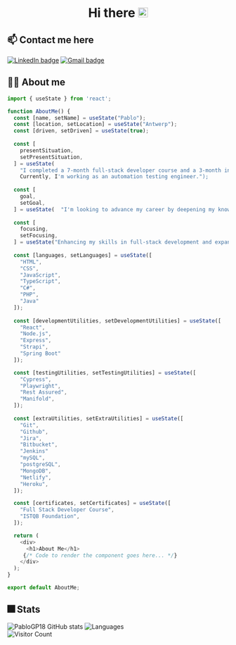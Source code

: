 <h1 align="center">
  Hi there
  <img src="https://raw.githubusercontent.com/MartinHeinz/MartinHeinz/master/wave.gif" alt="waving hand" width="22px">
</h1>

## :mailbox: Contact me here 
[![LinkedIn badge](https://img.shields.io/badge/LinkedIn-0077B5?style=for-the-badge&logo=linkedin&logoColor=white)](https://www.linkedin.com/in/pablo-garcia-plaza/)
[![Gmail badge](https://img.shields.io/badge/Gmail-D14836?style=for-the-badge&logo=gmail&logoColor=white)](mailto:garciaplaza.pablo)

## :man_technologist: About me
```ts
import { useState } from 'react';

function AboutMe() {
  const [name, setName] = useState("Pablo");
  const [location, setLocation] = useState("Antwerp");
  const [driven, setDriven] = useState(true);
  
  const [
    presentSituation,
    setPresentSituation,
  ] = useState(
    "I completed a 7-month full-stack developer course and a 3-month internship.
    Currently, I'm working as an automation testing engineer.");
  
  const [
    goal,
    setGoal,
  ] = useState(  "I'm looking to advance my career by deepening my knowledge in full stack development and automation testing, contributing to impactful projects in a dynamic company.");
  
  const [
    focusing,
    setFocusing,
  ] = useState("Enhancing my skills in full-stack development and expanding my expertise in automation testing.");
  
  const [languages, setLanguages] = useState([
    "HTML",
    "CSS",
    "JavaScript",
    "TypeScript",
    "C#",
    "PHP",
    "Java"
  ]);
  
  const [developmentUtilities, setDevelopmentUtilities] = useState([
    "React",
    "Node.js",
    "Express",
    "Strapi",
    "Spring Boot"
  ]);

  const [testingUtilities, setTestingUtilities] = useState([
    "Cypress",
    "Playwright",
    "Rest Assured",
    "Manifold",
  ]);
  
  const [extraUtilities, setExtraUtilities] = useState([
    "Git",
    "Github",
    "Jira",
    "Bitbucket",
    "Jenkins"
    "mySQL",
    "postgreSQL",
    "MongoDB",
    "Netlify",
    "Heroku",
  ]);

  const [certificates, setCertificates] = useState([
    "Full Stack Developer Course",
    "ISTQB Foundation",
  ]);

  return (
    <div>
      <h1>About Me</h1>
     {/* Code to render the component goes here... */}
    </div>
  );
}

export default AboutMe;

```

## :fireworks: Stats
![PabloGP18 GitHub stats](https://github-readme-stats.vercel.app/api?username=PabloGP18&theme=blue-green)
![Languages](https://github-readme-stats.vercel.app/api/top-langs/?username=PabloGP18&theme=blue-green&layout=compact&langs_count=8)
<br>
![Visitor Count](https://profile-counter.glitch.me/PabloGP18/count.svg)


<!--
**PabloGP18/PabloGP18** is a ✨ _special_ ✨ repository because its `README.md` (this file) appears on your GitHub profile.
-->
